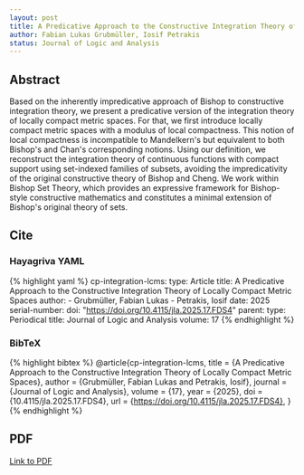 ```yaml
---
layout: post
title: A Predicative Approach to the Constructive Integration Theory of Locally Compact Metric Spaces
author: Fabian Lukas Grubmüller, Iosif Petrakis
status: Journal of Logic and Analysis
---
```


## Abstract

Based on the inherently impredicative approach of Bishop to constructive integration theory, we present a predicative version of the integration theory of locally compact metric spaces. For that, we first introduce locally compact metric spaces with a modulus of local compactness. This notion of local compactness is incompatible to Mandelkern's but equivalent to both Bishop's and Chan's corresponding notions. Using our definition, we reconstruct the integration theory of continuous functions with compact support using set-indexed families of subsets, avoiding the impredicativity of the original constructive theory of Bishop and Cheng. We work within Bishop Set Theory, which provides an expressive framework for Bishop-style constructive mathematics and constitutes a minimal extension of Bishop's original theory of sets.

## Cite

### Hayagriva YAML

{% highlight yaml %}
cp-integration-lcms:
  type: Article
  title: A Predicative Approach to the Constructive Integration Theory of Locally Compact Metric Spaces
  author:
    - Grubmüller, Fabian Lukas
    - Petrakis, Iosif
  date: 2025
  serial-number:
    doi: "https://doi.org/10.4115/jla.2025.17.FDS4"
  parent:
    type: Periodical
    title: Journal of Logic and Analysis
    volume: 17
{% endhighlight %}

### BibTeX

{% highlight bibtex %}
@article{cp-integration-lcms,
  title = {A Predicative Approach to the Constructive Integration Theory of Locally Compact Metric Spaces},
  author = {Grubmüller, Fabian Lukas and Petrakis, Iosif},
  journal = {Journal of Logic and Analysis},
  volume = {17},
  year = {2025},
  doi = {10.4115/jla.2025.17.FDS4},
  url = {https://doi.org/10.4115/jla.2025.17.FDS4},
}
{% endhighlight %}

## PDF

[Link to PDF](https://doi.org/10.4115/jla.2025.17.FDS4)
